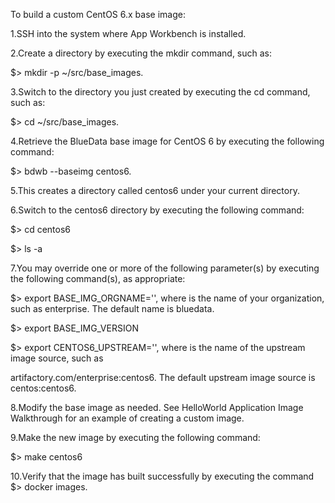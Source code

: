 
To build a custom CentOS 6.x base image:

1.SSH into the system where App Workbench is installed.

2.Create a directory by executing the mkdir command, such as:

$> mkdir -p ~/src/base_images.

3.Switch to the directory you just created by executing the cd command, such as:

$> cd ~/src/base_images.

4.Retrieve the BlueData base image for CentOS 6 by executing the following command:

$> bdwb --baseimg centos6.

5.This creates a directory called centos6 under your current directory.

6.Switch to the centos6 directory by executing the following command:

$> cd centos6

$> ls -a

7.You may override one or more of the following parameter(s) by executing the following command(s), as appropriate:

$> export BASE_IMG_ORGNAME='<orgname>', where <orgname> is the name of your organization, such as enterprise. The default name is bluedata.
  
$> export BASE_IMG_VERSION
  
$> export CENTOS6_UPSTREAM='<upstream>', where <upstream> is the name of the upstream image source, such as 
  
 artifactory.com/enterprise:centos6. The default upstream image source is centos:centos6.
 
8.Modify the base image as needed. See HelloWorld Application Image Walkthrough for an example of creating a custom image.

9.Make the new image by executing the following command:

$> make centos6

10.Verify that the image has built successfully by executing the command $> docker images.

